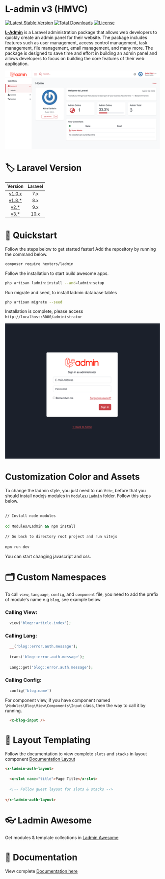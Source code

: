 # L-admin v3 (HMVC)

[![Latest Stable Version](https://poser.pugx.org/hexters/ladmin/v/stable)](https://packagist.org/packages/hexters/ladmin)
[![Total Downloads](https://poser.pugx.org/hexters/ladmin/downloads)](https://packagist.org/packages/hexters/ladmin)
[![License](https://poser.pugx.org/hexters/ladmin/license)](https://packagist.org/packages/hexters/ladmin)

**[L-Admin](https://github.com/hexters/ladmin)** is a Laravel administration package that allows web developers to quickly create an admin panel for their website. The package includes features such as user management, access control management, task management, file management, email management, and many more. The package is designed to save time and effort in building an admin panel and allows developers to focus on building the core features of their web application.

![Dashboard](https://raw.githubusercontent.com/hexters/assets/main/ladmin/v3/captures/home-page.png)

# 🏷️ Laravel Version

|Version|Laravel|
|:-:|:-:|
| [v1.0.x](https://github.com/hexters/ladmin/blob/v1.0.3/readme.md) | 7.x |
| [v1.8.*](https://github.com/hexters/ladmin/tree/v1.8.0)| 8.x |
|[v2.*](https://github.com/hexters/ladmin/tree/2.1.0)|9.x|
|[v3.*](https://github.com/hexters/ladmin/blob/master/README.md)|10.x|

# 🚀 Quickstart

Follow the steps below to get started faster! Add the repository by running the command below.

```bash
composer require hexters/ladmin
```

Follow the installation to start build awesome apps.
```bash
php artisan ladmin:install --and=ladmin:setup
```

Run migrate and seed, to install ladmin database tables
```bash
php artisan migrate --seed
```

Installation is complete, please access `http://localhost:8000/administrator`

![Login Page](https://raw.githubusercontent.com/hexters/assets/main/ladmin/v3/captures/login-page.png)


# Customization Color and Assets

To change the ladmin style, you just need to run `Vite`, before that you should install nodejs modules in `Modules/Ladmin` folder. Follow this steps below.

```bash

// Install node modules 

cd Modules/Ladmin && npm install

// Go back to directory root project and run vitejs

npm run dev

```
You can start changing javascript and css.

# 🗂️ Custom Namespaces

To call `view`, `language`, `config`, and `component` file, you need to add the prefix of module's name e.g `blog`, see example below.

### Calling View:
```php
  view('blog::article.index');
```

### Calling Lang:
```php
  __('blog::error.auth.message');

  trans('blog::error.auth.message');

  Lang::get('blog::error.auth.message');
```

### Calling Config:
```php
  config('blog.name')
```

For component view, if you have component named `\Modules\Blog\View\Components\Input` class, then the way to call it by running.
```html
  <x-blog-input />
```

# 🌇 Layout Templating

Follow the documentation to view complete `slots` and `stacks` in layout component [Documentation Layout](https://github.com/hexters/ladmin/wiki/Template-Layout)

```html
<x-ladmin-auth-layout>

  <x-slot name="title">Page Title</x-slot>

  <!-- Follow guest layout for slots & stacks -->
  
</x-ladmin-auth-layout>
```

# 👓 Ladmin Awesome
Get modules & template collections in [Ladmin Awesome](https://github.com/hexters/ladmin-awesome)

# 📖 Documentation
View complete [Documentation here](https://github.com/hexters/ladmin/wiki)
